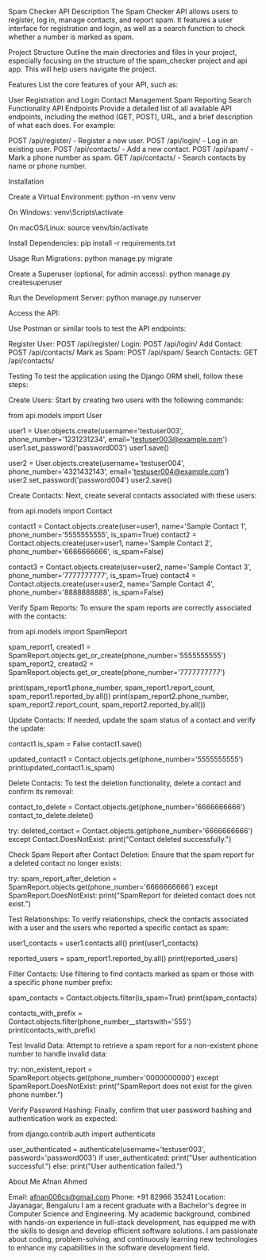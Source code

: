 Spam Checker API
Description
The Spam Checker API allows users to register, log in, manage contacts, and report spam. It features a user interface for registration and login, as well as a search function to check whether a number is marked as spam.

Project Structure
Outline the main directories and files in your project, especially focusing on the structure of the spam_checker project and api app. This will help users navigate the project.

Features
List the core features of your API, such as:

User Registration and Login
Contact Management
Spam Reporting
Search Functionality
API Endpoints
Provide a detailed list of all available API endpoints, including the method (GET, POST), URL, and a brief description of what each does. For example:

POST /api/register/ - Register a new user.
POST /api/login/ - Log in an existing user.
POST /api/contacts/ - Add a new contact.
POST /api/spam/ - Mark a phone number as spam.
GET /api/contacts/ - Search contacts by name or phone number.

Installation

Create a Virtual Environment:
python -m venv venv

On Windows:
venv\Scripts\activate

On macOS/Linux:
source venv/bin/activate

Install Dependencies:
pip install -r requirements.txt


Usage
Run Migrations:
python manage.py migrate

Create a Superuser (optional, for admin access):
python manage.py createsuperuser

Run the Development Server:
python manage.py runserver


Access the API:

Use Postman or similar tools to test the API endpoints:

Register User: POST /api/register/
Login: POST /api/login/
Add Contact: POST /api/contacts/
Mark as Spam: POST /api/spam/
Search Contacts: GET /api/contacts/



Testing
To test the application using the Django ORM shell, follow these steps:

Create Users: Start by creating two users with the following commands:

from api.models import User

user1 = User.objects.create(username='testuser003', phone_number='1231231234', email='testuser003@example.com')
user1.set_password('password003')
user1.save()

user2 = User.objects.create(username='testuser004', phone_number='4321432143', email='testuser004@example.com')
user2.set_password('password004')
user2.save()


Create Contacts: Next, create several contacts associated with these users:

from api.models import Contact

contact1 = Contact.objects.create(user=user1, name='Sample Contact 1', phone_number='5555555555', is_spam=True)
contact2 = Contact.objects.create(user=user1, name='Sample Contact 2', phone_number='6666666666', is_spam=False)

contact3 = Contact.objects.create(user=user2, name='Sample Contact 3', phone_number='7777777777', is_spam=True)
contact4 = Contact.objects.create(user=user2, name='Sample Contact 4', phone_number='8888888888', is_spam=False)


Verify Spam Reports: To ensure the spam reports are correctly associated with the contacts:

from api.models import SpamReport

spam_report1, created1 = SpamReport.objects.get_or_create(phone_number='5555555555')
spam_report2, created2 = SpamReport.objects.get_or_create(phone_number='7777777777')

print(spam_report1.phone_number, spam_report1.report_count, spam_report1.reported_by.all())
print(spam_report2.phone_number, spam_report2.report_count, spam_report2.reported_by.all())


Update Contacts: If needed, update the spam status of a contact and verify the update:

contact1.is_spam = False
contact1.save()

updated_contact1 = Contact.objects.get(phone_number='5555555555')
print(updated_contact1.is_spam)


Delete Contacts: To test the deletion functionality, delete a contact and confirm its removal:

contact_to_delete = Contact.objects.get(phone_number='6666666666')
contact_to_delete.delete()

try:
    deleted_contact = Contact.objects.get(phone_number='6666666666')
except Contact.DoesNotExist:
    print("Contact deleted successfully.")


Check Spam Report after Contact Deletion: Ensure that the spam report for a deleted contact no longer exists:

try:
    spam_report_after_deletion = SpamReport.objects.get(phone_number='6666666666')
except SpamReport.DoesNotExist:
    print("SpamReport for deleted contact does not exist.")


Test Relationships: To verify relationships, check the contacts associated with a user and the users who reported a specific contact as spam:


user1_contacts = user1.contacts.all()
print(user1_contacts)

reported_users = spam_report1.reported_by.all()
print(reported_users)


Filter Contacts: Use filtering to find contacts marked as spam or those with a specific phone number prefix:

spam_contacts = Contact.objects.filter(is_spam=True)
print(spam_contacts)

contacts_with_prefix = Contact.objects.filter(phone_number__startswith='555')
print(contacts_with_prefix)


Test Invalid Data: Attempt to retrieve a spam report for a non-existent phone number to handle invalid data:

try:
    non_existent_report = SpamReport.objects.get(phone_number='0000000000')
except SpamReport.DoesNotExist:
    print("SpamReport does not exist for the given phone number.")


Verify Password Hashing: Finally, confirm that user password hashing and authentication work as expected:

from django.contrib.auth import authenticate

user_authenticated = authenticate(username='testuser003', password='password003')
if user_authenticated:
    print("User authentication successful.")
else:
    print("User authentication failed.")


About Me
Afnan Ahmed

Email: afnan006cs@gmail.com
Phone: +91 82966 35241
Location: Jayanagar, Bengaluru
I am a recent graduate with a Bachelor's degree in Computer Science and Engineering. My academic background, combined with hands-on experience in full-stack development, has equipped me with the skills to design and develop efficient software solutions. I am passionate about coding, problem-solving, and continuously learning new technologies to enhance my capabilities in the software development field.